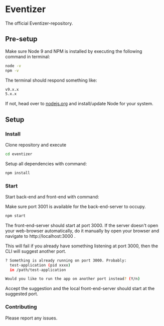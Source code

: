 # Eventizer
The official Eventizer-repository.

## Pre-setup
Make sure Node 9 and NPM is installed by executing the following command in terminal:

```bash
node -v
npm -v
```

The terminal should respond something like:

```bash
v9.x.x
5.x.x
```

If not, head over to [nodejs.org](https://nodejs.org/en/) and install/update Node for your system.

## Setup
### Install
Clone repository and execute
```bash
cd eventizer
```

Setup all dependencies with command:

```bash
npm install
```

### Start
Start back-end and front-end with command:

Make sure port 3001 is available for the back-end-server to occupy.

```bash
npm start
```

The front-end-server should start at port 3000. If the server doesn't open your web-browser automatically, do it manually by open your browser and navigate to http://localhost:3000 .

This will fail if you already have something listening at port 3000, then the CLI will suggest another port.

```bash
? Something is already running on port 3000. Probably:
  test-application (pid xxxx)
  in /path/test-application

Would you like to run the app on another port instead? (Y/n)
```

Accept the suggestion and the local front-end-server should start at the suggested port.

### Contributing
Please report any issues.
